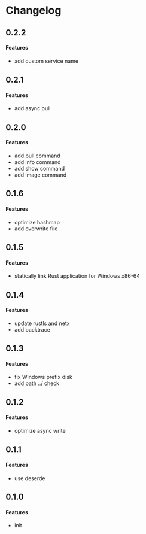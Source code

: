# Changelog

## 0.2.2
#### Features
* add custom service name

## 0.2.1
#### Features
* add async pull

## 0.2.0
#### Features
* add pull command
* add info command
* add show command
* add image command
 
## 0.1.6
#### Features
* optimize hashmap
* add overwrite file


## 0.1.5
#### Features
* statically link Rust application for Windows x86-64

## 0.1.4
#### Features
* update rustls and netx
* add backtrace

## 0.1.3
#### Features
* fix Windows prefix disk
* add path ../ check


## 0.1.2
#### Features
* optimize async write

## 0.1.1
#### Features
* use deserde

## 0.1.0
#### Features
* init
